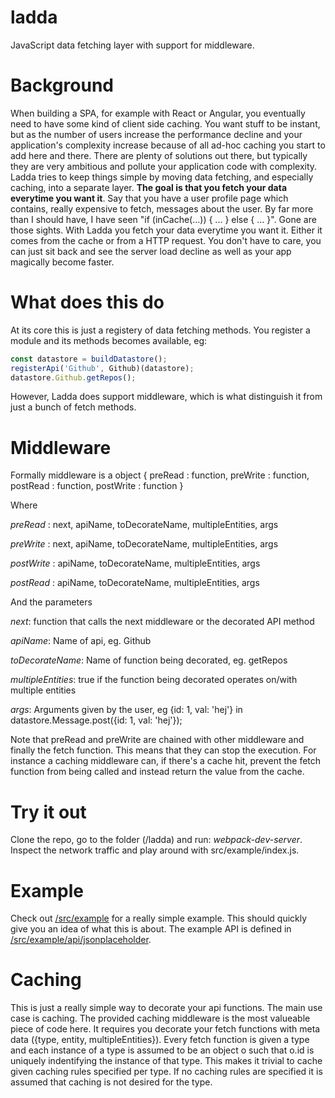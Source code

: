 # ladda
JavaScript data fetching layer with support for middleware.

# Background
When building a SPA, for example with React or Angular, you eventually need to have some kind of client side caching. You want stuff to be instant, but as the number of users increase the performance decline and your application's complexity increase because of all ad-hoc caching you start to add here and there. There are plenty of solutions out there, but typically they are very ambitious and pollute your application code with complexity. Ladda tries to keep things simple by moving data fetching, and especially caching, into a separate layer. **The goal is that you fetch your data everytime you want it**. Say that you have a user profile page which contains, really expensive to fetch, messages about the user. By far more than I should have, I have seen "if (inCache(...)) { ... } else { ... }". Gone are those sights. With Ladda you fetch your data everytime you want it. Either it comes from the cache or from a HTTP request. You don't have to care, you can just sit back and see the server load decline as well as your app magically become faster.

# What does this do
At its core this is just a registery of data fetching methods. You register a module and its methods becomes available, eg:

```javascript
const datastore = buildDatastore();
registerApi('Github', Github)(datastore);
datastore.Github.getRepos();
```

However, Ladda does support middleware, which is what distinguish it
from just a bunch of fetch methods.

# Middleware
Formally middleware is a object { preRead : function, preWrite : function, postRead : function, postWrite : function }

Where

  *preRead* : next, apiName, toDecorateName, multipleEntities, args
  
  *preWrite* : next, apiName, toDecorateName, multipleEntities, args
  
  *postWrite* : apiName, toDecorateName, multipleEntities, args
  
  *postRead* : apiName, toDecorateName, multipleEntities, args

And the parameters

  *next*: function that calls the next middleware or the decorated API method
  
  *apiName*: Name of api, eg. Github
  
  *toDecorateName*: Name of function being decorated, eg. getRepos
  
  *multipleEntities*: true if the function being decorated operates on/with multiple entities
  
  *args*: Arguments given by the user, eg {id: 1, val: 'hej'} in datastore.Message.post({id: 1, val: 'hej'});

Note that preRead and preWrite are chained with other middleware and finally the fetch function. This means that they can stop the execution. For instance a caching middleware can, if there's a cache hit, prevent the fetch function from being called and instead return the value from the cache.

# Try it out
Clone the repo, go to the folder (/ladda) and run: *webpack-dev-server*.
Inspect the network traffic and play around with src/example/index.js.

# Example
Check out [/src/example](https://github.com/petercrona/ladda/blob/master/src/example/index.js) for a really simple example. This should quickly give you an idea of what this is about. The example API is defined in [/src/example/api/jsonplaceholder](https://github.com/petercrona/ladda/blob/master/src/example/api/jsonplaceholder.js).

# Caching
This is just a really simple way to decorate your api functions. The main use case is caching. The provided caching middleware is the most valueable piece of code here. It requires you decorate your fetch functions with meta data ({type, entity, multipleEntities}). Every fetch function is given a type and each instance of a type is assumed to be an object o such that o.id is uniquely indentifying the instance of that type. This makes it trivial to cache given caching rules specified per type. If no caching rules are specified it is assumed that caching is not desired for the type.
